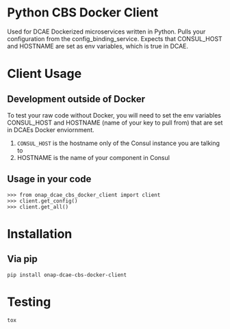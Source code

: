 # Python CBS Docker Client

Used for DCAE Dockerized microservices written in Python. Pulls your configuration from the config_binding_service. Expects that CONSUL_HOST and HOSTNAME are set as env variables, which is true in DCAE.

# Client Usage

## Development outside of Docker
To test your raw code without Docker, you will need to set the env variables CONSUL_HOST and HOSTNAME (name of your key to pull from) that are set in DCAEs Docker enviornment.
1. `CONSUL_HOST` is the hostname only of the Consul instance you are talking to
2. HOSTNAME is the name of your component in Consul

## Usage in your code
```
>>> from onap_dcae_cbs_docker_client import client
>>> client.get_config()
>>> client.get_all()
```

# Installation

## Via pip
```
pip install onap-dcae-cbs-docker-client
```

# Testing
```
tox
```

